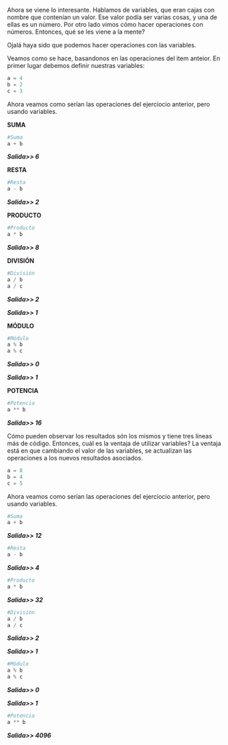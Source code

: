 Ahora se viene lo interesante.
Hablamos de variables, que eran cajas con nombre que contenían un valor. Ese valor podía ser varias cosas, y una de ellas es un número.
Por otro lado vimos cómo hacer operaciones con números. Entonces, qué se les viene a la mente?

Ojalá haya sido que podemos hacer operaciones con las variables.

Veamos como se hace, basandonos en las operaciones del item anteior.
En primer lugar debemos definir nuestras variables:

``` python
a = 4
b = 2
c = 3
```

Ahora veamos como serían las operaciones del ejerciocio anterior, pero usando variables.

**SUMA**

``` python
#Suma
a + b
```
_**Salida>> 6**_



**RESTA**

``` python
#Resta
a - b
```
_**Salida>> 2**_



**PRODUCTO**

``` python
#Producto
a * b
```
_**Salida>> 8**_



**DIVISIÓN**

``` python
#División
a / b
a / c
```
_**Salida>> 2**_

_**Salida>> 1**_



**MÓDULO**

``` python
#Módulo
a % b
a % c
```
_**Salida>> 0**_

_**Salida>> 1**_



**POTENCIA**

``` python
#Potencia
a ** b
```
_**Salida>> 16**_


Cómo pueden observar los resultados són los mismos y tiene tres líneas más de código. Entonces, cuál es la ventaja de utilizar variables? La ventaja está en que cambiando el valor de las variables, se actualizan las operaciones a los nuevos resultados asociados.

``` python
a = 8
b = 4
c = 5
```

Ahora veamos como serían las operaciones del ejerciocio anterior, pero usando variables.


``` python
#Suma
a + b
```
_**Salida>> 12**_



``` python
#Resta
a - b
```
_**Salida>> 4**_



``` python
#Producto
a * b
```
_**Salida>> 32**_



``` python
#División
a / b
a / c
```
_**Salida>> 2**_

_**Salida>> 1**_



``` python
#Módulo
a % b
a % c
```
_**Salida>> 0**_

_**Salida>> 1**_



``` python
#Potencia
a ** b
```
_**Salida>> 4096**_

